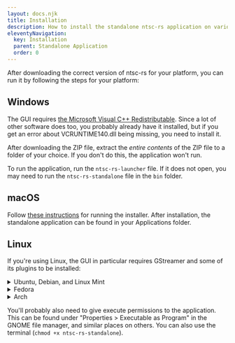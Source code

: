 ```yaml
---
layout: docs.njk
title: Installation
description: How to install the standalone ntsc-rs application on various platforms
eleventyNavigation:
  key: Installation
  parent: Standalone Application
  order: 0
---
```


After downloading the correct version of ntsc-rs for your platform, you can run it by following the steps for your platform:

<h2 id="installation-windows">Windows</h2>

The GUI requires <a href="https://learn.microsoft.com/en-US/cpp/windows/latest-supported-vc-redist?view=msvc-170#visual-studio-2015-2017-2019-and-2022">the Microsoft Visual C++ Redistributable</a>. Since a lot of other software does too, you probably already have it installed, but if you get an error about VCRUNTIME140.dll being missing, you need to install it.

After downloading the ZIP file, extract the <em>entire contents</em> of the ZIP file to a folder of your choice. If you don't do this, the application won't run.

To run the application, run the `ntsc-rs-launcher` file. If it does not open, you may need to run the `ntsc-rs-standalone` file in the `bin` folder.

<h2 id="installation-macos">macOS</h2>

Follow [these instructions](../macos-installation) for running the installer. After installation, the standalone application can be found in your Applications folder.

<h2 id="installation-linux">Linux</h2>

If you're using Linux, the GUI in particular requires GStreamer and some of its plugins to be installed:

<details>
<summary>Ubuntu, Debian, and Linux Mint</summary>

```bash
$ sudo apt-get install libgstreamer1.0 gstreamer1.0-plugins-base gstreamer1.0-plugins-good gstreamer1.0-plugins-bad gstreamer1.0-plugins-ugly gstreamer1.0-libav gstreamer1.0-alsa
```
</details>

<details>
<summary>Fedora</summary>

In order to decode and encode H.264 video, you'll need packages from the [RPM Fusion "free" repository](https://rpmfusion.org/Configuration).

After enabling the RPM Fusion "free" repository:

```bash
$ sudo dnf install gstreamer1 gstreamer1-plugins-base gstreamer1-plugins-good gstreamer1-plugins-bad-free gstreamer1-plugins-bad-freeworld gstreamer1-plugins-ugly gstreamer1-plugin-libav libavcodec-freeworld
```
</details>

<details>
<summary>Arch</summary>

```bash
$ sudo pacman -S gstreamer gst-libav gst-plugins-bad gst-plugins-base gst-plugins-good gst-plugins-ugly
```
</details>

You'll probably also need to give execute permissions to the application. This can be found under "Properties > Executable as Program" in the GNOME file manager, and similar places on others. You can also use the terminal (`chmod +x ntsc-rs-standalone`).
